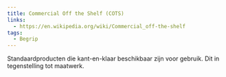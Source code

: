 ```yaml
---
title: Commercial Off the Shelf (COTS)
links:
  - https://en.wikipedia.org/wiki/Commercial_off-the-shelf
tags:
  - Begrip
---
```

Standaardproducten die kant-en-klaar beschikbaar zijn voor gebruik. Dit in tegenstelling tot maatwerk.